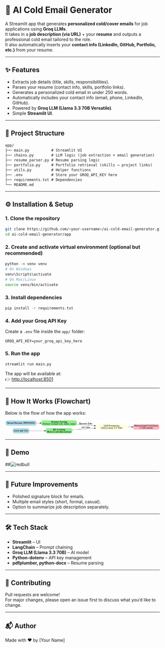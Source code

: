 # 📨 AI Cold Email Generator

A Streamlit app that generates **personalized cold/cover emails** for job applications using **Groq LLMs**.  
It takes in a **job description (via URL)** + your **resume** and outputs a professional cold email tailored to the role.  
It also automatically inserts your **contact info (LinkedIn, GitHub, Portfolio, etc.)** from your resume.

---

## ✨ Features
- Extracts job details (title, skills, responsibilities).
- Parses your resume (contact info, skills, portfolio links).
- Generates a personalized cold email in under 250 words.
- Automatically includes your contact info (email, phone, LinkedIn, GitHub).
- Powered by **Groq LLM (Llama 3.3 70B Versatile)**.
- Simple **Streamlit UI**.

---

## 📂 Project Structure
```
app/
├── main.py          # Streamlit UI
├── chains.py        # LLM logic (job extraction + email generation)
├── resume_parser.py # Resume parsing logic
├── portfolio.py     # Portfolio retrieval (skills → project links)
├── utils.py         # Helper functions
├── .env             # Store your GROQ_API_KEY here
├── requirements.txt # Dependencies
└── README.md
```

---

## ⚙️ Installation & Setup

### 1. Clone the repository
```bash
git clone https://github.com/<your-username>/ai-cold-email-generator.git
cd ai-cold-email-generator/app
```

### 2. Create and activate virtual environment (optional but recommended)
```bash
python -m venv venv
# On Windows
venv\Scripts\activate
# On Mac/Linux
source venv/bin/activate
```

### 3. Install dependencies
```bash
pip install -r requirements.txt
```

### 4. Add your Groq API Key
Create a `.env` file inside the `app/` folder:
```
GROQ_API_KEY=your_groq_api_key_here
```

### 5. Run the app
```bash
streamlit run main.py
```

The app will be available at:  
👉 [http://localhost:8501](http://localhost:8501)

---

## 🔄 How It Works (Flowchart)
Below is the flow of how the app works:

![Flowchart](cold_email_flowchart.png)

---

## 📸 Demo
##<img width="1887" height="837" alt="redbull" src="https://github.com/user-attachments/assets/531279c7-b61f-4f2f-a5e1-7399383fc328" />

---

## 🚀 Future Improvements
- Polished signature block for emails.
- Multiple email styles (short, formal, casual).
- Option to summarize job description separately.

---

## 🛠️ Tech Stack
- **Streamlit** – UI  
- **LangChain** – Prompt chaining  
- **Groq LLM (Llama 3.3 70B)** – AI model  
- **Python-dotenv** – API key management  
- **pdfplumber, python-docx** – Resume parsing  

---

## 🤝 Contributing
Pull requests are welcome!  
For major changes, please open an issue first to discuss what you’d like to change.

---

## 📬 Author
Made with ❤️ by [Your Name]
